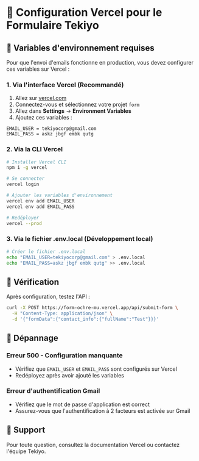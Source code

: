 # 🚀 Configuration Vercel pour le Formulaire Tekiyo

## 📧 Variables d'environnement requises

Pour que l'envoi d'emails fonctionne en production, vous devez configurer ces variables sur Vercel :

### 1. Via l'interface Vercel (Recommandé)

1. Allez sur [vercel.com](https://vercel.com)
2. Connectez-vous et sélectionnez votre projet `form`
3. Allez dans **Settings** → **Environment Variables**
4. Ajoutez ces variables :

```
EMAIL_USER = tekiyocorp@gmail.com
EMAIL_PASS = askz jbgf embk qutg
```

### 2. Via la CLI Vercel

```bash
# Installer Vercel CLI
npm i -g vercel

# Se connecter
vercel login

# Ajouter les variables d'environnement
vercel env add EMAIL_USER
vercel env add EMAIL_PASS

# Redéployer
vercel --prod
```

### 3. Via le fichier .env.local (Développement local)

```bash
# Créer le fichier .env.local
echo "EMAIL_USER=tekiyocorp@gmail.com" > .env.local
echo "EMAIL_PASS=askz jbgf embk qutg" >> .env.local
```

## 🔧 Vérification

Après configuration, testez l'API :

```bash
curl -X POST https://form-ochre-mu.vercel.app/api/submit-form \
  -H "Content-Type: application/json" \
  -d '{"formData":{"contact_info":{"fullName":"Test"}}}'
```

## 🚨 Dépannage

### Erreur 500 - Configuration manquante
- Vérifiez que `EMAIL_USER` et `EMAIL_PASS` sont configurés sur Vercel
- Redéployez après avoir ajouté les variables

### Erreur d'authentification Gmail
- Vérifiez que le mot de passe d'application est correct
- Assurez-vous que l'authentification à 2 facteurs est activée sur Gmail

## 📱 Support

Pour toute question, consultez la documentation Vercel ou contactez l'équipe Tekiyo.

